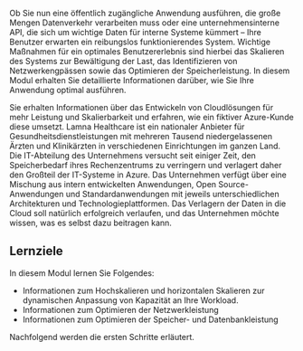 Ob Sie nun eine öffentlich zugängliche Anwendung ausführen, die große Mengen Datenverkehr verarbeiten muss oder eine unternehmensinterne API, die sich um wichtige Daten für interne Systeme kümmert – Ihre Benutzer erwarten ein reibungslos funktionierendes System. Wichtige Maßnahmen für ein optimales Benutzererlebnis sind hierbei das Skalieren des Systems zur Bewältigung der Last, das Identifizieren von Netzwerkengpässen sowie das Optimieren der Speicherleistung. In diesem Modul erhalten Sie detaillierte Informationen darüber, wie Sie Ihre Anwendung optimal ausführen.

Sie erhalten Informationen über das Entwickeln von Cloudlösungen für mehr Leistung und Skalierbarkeit und erfahren, wie ein fiktiver Azure-Kunde diese umsetzt. Lamna Healthcare ist ein nationaler Anbieter für Gesundheitsdienstleistungen mit mehreren Tausend niedergelassenen Ärzten und Klinikärzten in verschiedenen Einrichtungen im ganzen Land. Die IT-Abteilung des Unternehmens versucht seit einiger Zeit, den Speicherbedarf ihres Rechenzentrums zu verringern und verlagert daher den Großteil der IT-Systeme in Azure. Das Unternehmen verfügt über eine Mischung aus intern entwickelten Anwendungen, Open Source-Anwendungen und Standardanwendungen mit jeweils unterschiedlichen Architekturen und Technologieplattformen. Das Verlagern der Daten in die Cloud soll natürlich erfolgreich verlaufen, und das Unternehmen möchte wissen, was es selbst dazu beitragen kann.    

## <a name="learning-objectives"></a>Lernziele

In diesem Modul lernen Sie Folgendes:

- Informationen zum Hochskalieren und horizontalen Skalieren zur dynamischen Anpassung von Kapazität an Ihre Workload.
- Informationen zum Optimieren der Netzwerkleistung
- Informationen zum Optimieren der Speicher- und Datenbankleistung

Nachfolgend werden die ersten Schritte erläutert.